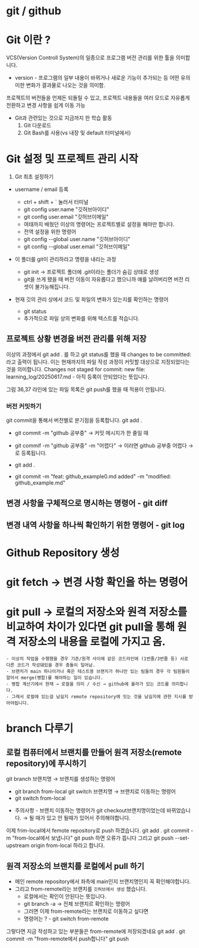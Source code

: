 # git / github

# Git 이란 ?
VCS(Version Controll System)의 일종으로 프로그램 버전 관리를 위한 툴을 의미합니다.
* version - 프로그램의 일부 내용이 바뀌거나 새로운 기능이 추가되는 등 어떤 유의미한 변화가 결과물로 나오는 것을 의미함.

프로젝트의 버전들을 언제든 되돌릴 수 있고, 프로젝트 내용들을 여러 모드로 자유롭게 전환하고 변경 사항을 쉽게 이동 가능

- Git과 관련있는 것으로 지금까지 한 학습 활동
    1. Git 다운로드
    2. Git Bash를 사용(vs 내장 및 default 터미널에서)

# Git 설정 및 프로젝트 관리 시작
1. Git 최초 설정하기
- username / email 등록
    - ctrl + shift + ` 눌러서 터미널
    - git config user.name "깃허브아이디"
    - git config user.email "깃허브이메일"
    - 여태까지 배웠던 이상의 명령어는 프로젝트별로 설정을 해야만 합니다.
    - 전역 설정을 위한 명령어
    - git config --global user.name "깃허브아이디"
    - git config --global user.email "깃허브이메일"

- 이 폴더를 git이 관리하라고 명령을 내리는 과정
    - git init → 프로젝트 폴더에 .git이라는 폴더가 숨김 상태로 생성 
    - git을 쓰게 됐을 때 버전 이동이 자유롭다고 했으니까 얘를 날려버리면 버전 리셋이 불가능해집니다.

- 현재 깃의 관리 상에서 코드 및 파일의 변화가 있는지를 확인하는 명령어
    - git status
    - 추가적으로 파일 상의 변화를 위해 텍스트를 적습니다.

## 프로젝트 상황 변경을 버전 관리를 위해 저장
이상의 과정에서 git add . 를 하고 git status를 했을 때
changes to be committed:
라고 출력이 됩니다. 이는 현재까지의 파일 작성 과정이 커밋할 대상으로 지정되었다는 것을 의미합니다.
Changes not staged for commit:
    new file:   learning_log/20250617.md  -  아직 등록이 안되었다는 뜻입니다.

그럼 36,37 라인에 있는 파일 목록은 git push를 했을 때 적용이 안됩니다.

### 버전 커밋하기
git commit을 통해서 버전별로 분기점을 등록합니다.
git add .
- git commit -m "github 공부중"     →    커밋 메시지가 한 줄일 때
- git commif -m "github 공부중" -m "어렵다" → 이러면 
    github 공부중
    어렵다          → 로 등록됩니다.

- git add .
- git commit -m "feat: github_example0.md added" -m "modified: github_example.md"

## 변경 사항을 구체적으로 명시하는 명령어 - git diff
## 변경 내역 사항을 하나씩 확인하기 위한 명령어 - git log

# Github Repository 생성

# git fetch → 변경 사항 확인을 하는 명령어

# git pull → 로컬의 저장소와 원격 저장소를 비교하여 차이가 있다면 git pull을 통해 원격 저장소의 내용을 로컬에 가지고 옴.
    - 이상의 작업을 수행했을 경우 기존/원격 사이에 같은 코드라인에 (1번줄/3번줄 등) 서로 다른 코드가 작성돼있을 경우 충돌이 일어남.
    - 브랜치가 main 하나이거나 혹은 테스트용 브랜치가 하나만 있는 팀들의 경우 각 팀원들이 알아서 merge(병합)를 해야하는 일이 있습니다.
    - 병합 계산기에서 현재 → 로컬을 의미 / 수신 → github에 올라가 있는 코드를 의미합니다.
    - 그래서 로컬에 있는걸 남길지 remote repository에 잇는 것을 남길지에 관한 지시를 받아야됩니다.

# branch 다루기

## 로컬 컴퓨터에서 브랜치를 만들어 원격 저장소(remote repository)에 푸시하기
git branch 브랜치명         → 브랜치를 생성하는 명령어
- git branch from-local 
git switch 브랜치명         → 브랜치로 이동하는 명령어
- git switch from-local

* 주의사항 - 브랜치 이동하는 명령어가 git checkout브랜치명이었는데 바뀌었습니다. → 될 때가 있고 안 될때가 있어서 주의해야합니다.

이제 frim-local에서 femote repository로 push 하겠습니다.
git add .
git commit -m "from-local에서 보냅니다"
git push
하면 오류가 뜹니다
그리고
git push --set-upstream origin from-local
하라고 합니다.

## 원격 저장소의 브랜치를 로컬에서 pull 하기
- 메인 remote repository에서 좌측에 main인지 브랜치명인지 꼭 확인해야합니다.
- 그리고 from-remote라는 브랜치를 `깃허브에서 생성` 했습니다.
    - 로컬에서는 확인이 안된다는 뜻입니다.
    - git branch -a    → 전체 브랜치르 확인하는 명령어
    - 그러면 이제 from-remote라는 브랜치로 이동하고 싶다면
    - 명령어는 ? - git switch from-remote

그렇다면 지금 작성하고 있는 부분들은 from-remote에 저장되겠네요
git add .
git commit -m "from-remote에서 push합니다"
git push